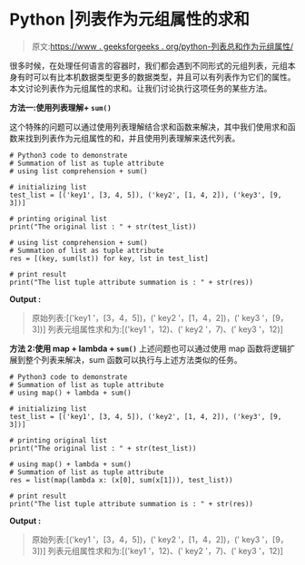 # Python |列表作为元组属性的求和

> 原文:[https://www . geeksforgeeks . org/python-列表总和作为元组属性/](https://www.geeksforgeeks.org/python-summation-of-list-as-tuple-attribute/)

很多时候，在处理任何语言的容器时，我们都会遇到不同形式的元组列表，元组本身有时可以有比本机数据类型更多的数据类型，并且可以有列表作为它们的属性。本文讨论列表作为元组属性的求和。让我们讨论执行这项任务的某些方法。

**方法一:使用列表理解+ `sum()`**

这个特殊的问题可以通过使用列表理解结合求和函数来解决，其中我们使用求和函数来找到列表作为元组属性的和，并且使用列表理解来迭代列表。

```
# Python3 code to demonstrate
# Summation of list as tuple attribute
# using list comprehension + sum()

# initializing list
test_list = [('key1', [3, 4, 5]), ('key2', [1, 4, 2]), ('key3', [9, 3])]

# printing original list
print("The original list : " + str(test_list))

# using list comprehension + sum()
# Summation of list as tuple attribute
res = [(key, sum(lst)) for key, lst in test_list]

# print result
print("The list tuple attribute summation is : " + str(res))
```

**Output :**

> 原始列表:[('key1 '，[3，4，5])，(' key2 '，[1，4，2])，(' key3 '，[9，3])]
> 列表元组属性求和为:[('key1 '，12)、(' key2 '，7)、(' key3 '，12)]

**方法 2:使用 map + lambda + `sum()`**
上述问题也可以通过使用 map 函数将逻辑扩展到整个列表来解决，sum 函数可以执行与上述方法类似的任务。

```
# Python3 code to demonstrate
# Summation of list as tuple attribute
# using map() + lambda + sum()

# initializing list
test_list = [('key1', [3, 4, 5]), ('key2', [1, 4, 2]), ('key3', [9, 3])]

# printing original list
print("The original list : " + str(test_list))

# using map() + lambda + sum()
# Summation of list as tuple attribute
res = list(map(lambda x: (x[0], sum(x[1])), test_list))

# print result
print("The list tuple attribute summation is : " + str(res))
```

**Output :**

> 原始列表:[('key1 '，[3，4，5])，(' key2 '，[1，4，2])，(' key3 '，[9，3])]
> 列表元组属性求和为:[('key1 '，12)、(' key2 '，7)、(' key3 '，12)]